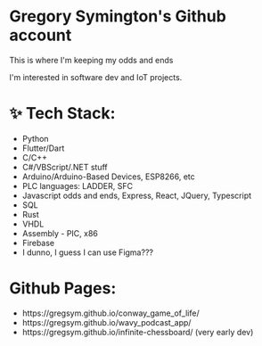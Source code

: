 <h1>
  Gregory Symington's Github account
</h1>

<p>
  This is where I'm keeping my odds and ends
</p>

<p>
  I'm interested in software dev and IoT projects.
</p>

<h1>✨ Tech Stack:</h1>

<ul>
<li>Python</li>
<li>Flutter/Dart</li>
<li>C/C++</li>
<li>C#/VBScript/.NET stuff</li>
<li>Arduino/Arduino-Based Devices, ESP8266, etc</li>
<li>PLC languages: LADDER, SFC</li>
<li>Javascript odds and ends, Express, React, JQuery, Typescript</li>
<li>SQL</li>
<li>Rust</li>
<li>VHDL</li>
<li>Assembly - PIC, x86</li>
<li>Firebase</li>
<li>I dunno, I guess I can use Figma???</li>
</ul>

<h1>
Github Pages:
</h1>

<ul>
<li>https://gregsym.github.io/conway_game_of_life/</li>
<li>https://gregsym.github.io/wavy_podcast_app/</li>
<li>https://gregsym.github.io/infinite-chessboard/ (very early dev)</li> 
</ul>

